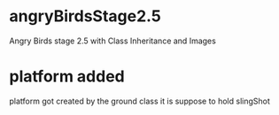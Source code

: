 # angryBirdsStage2.5
Angry Birds stage 2.5 with Class Inheritance and Images

# platform added 
platform got created by the ground class 
it is suppose to hold slingShot 